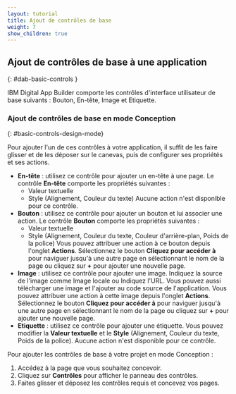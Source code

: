 ```yaml
---
layout: tutorial
title: Ajout de contrôles de base
weight: 7
show_children: true
---
```

<!-- NLS_CHARSET=UTF-8 -->
## Ajout de contrôles de base à une application
{: #dab-basic-controls }

IBM Digital App Builder comporte les contrôles d'interface utilisateur de base suivants : Bouton, En-tête, Image et Etiquette.

### Ajout de contrôles de base en mode Conception
{: #basic-controls-design-mode}

Pour ajouter l'un de ces contrôles à votre application, il suffit de les faire glisser et de les déposer sur le canevas, puis de configurer ses propriétés et ses actions.

* **En-tête** : utilisez ce contrôle pour ajouter un en-tête à une page. Le contrôle **En-tête** comporte les propriétés suivantes :
    * Valeur textuelle
    * Style (Alignement, Couleur du texte)
    Aucune action n'est disponible pour ce contrôle.
* **Bouton** : utilisez ce contrôle pour ajouter un bouton et lui associer une action. Le contrôle **Bouton** comporte les propriétés suivantes :
    * Valeur textuelle
    * Style (Alignement, Couleur du texte, Couleur d'arrière-plan, Poids de la police)
    Vous pouvez attribuer une action à ce bouton depuis l'onglet **Actions**. Sélectionnez le bouton **Cliquez pour accéder à** pour naviguer jusqu'à une autre page en sélectionnant le nom de la page ou cliquez sur **+** pour ajouter une nouvelle page.
* **Image** : utilisez ce contrôle pour ajouter une image. Indiquez la source de l'image comme Image locale ou Indiquez l'URL. Vous pouvez aussi télécharger une image et l'ajouter au code source de l'application. 
    Vous pouvez attribuer une action à cette image depuis l'onglet **Actions**. Sélectionnez le bouton **Cliquez pour accéder à** pour naviguer jusqu'à une autre page en sélectionnant le nom de la page ou cliquez sur **+** pour ajouter une nouvelle page.
* **Etiquette** : utilisez ce contrôle pour ajouter une étiquette. Vous pouvez modifier la **Valeur textuelle** et le **Style** (Alignement, Couleur du texte, Poids de la police). Aucune action n'est disponible pour ce contrôle. 

Pour ajouter les contrôles de base à votre projet en mode Conception :

1. Accédez à la page que vous souhaitez concevoir.
2. Cliquez sur **Contrôles** pour afficher le panneau des contrôles.
3. Faites glisser et déposez les contrôles requis et concevez vos pages. 
